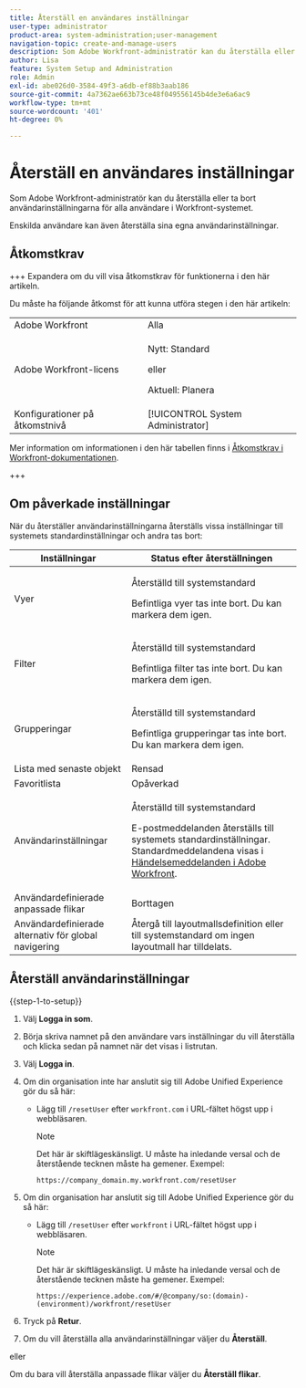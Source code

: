 ```yaml
---
title: Återställ en användares inställningar
user-type: administrator
product-area: system-administration;user-management
navigation-topic: create-and-manage-users
description: Som Adobe Workfront-administratör kan du återställa eller ta bort användarinställningarna för alla användare i Workfront-systemet. Enskilda användare kan även återställa sina egna användarinställningar.
author: Lisa
feature: System Setup and Administration
role: Admin
exl-id: abe026d0-3584-49f3-a6db-ef88b3aab186
source-git-commit: 4a7362ae663b73ce48f049556145b4de3e6a6ac9
workflow-type: tm+mt
source-wordcount: '401'
ht-degree: 0%

---
```


# Återställ en användares inställningar

<!-- Audited: 12/2023 -->

<!--<span class="preview">The highlighted information on this page refers to functionality not yet generally available. It is available only in the Preview Sandbox environment, and is being released in a phased rollout to Production.</span>-->

Som Adobe Workfront-administratör kan du återställa eller ta bort användarinställningarna för alla användare i Workfront-systemet.

Enskilda användare kan även återställa sina egna användarinställningar.

## Åtkomstkrav

+++ Expandera om du vill visa åtkomstkrav för funktionerna i den här artikeln.

Du måste ha följande åtkomst för att kunna utföra stegen i den här artikeln:

<table style="table-layout:auto"> 
 <col> 
 <col> 
 <tbody> 
  <tr> 
   <td role="rowheader">Adobe Workfront</td> 
   <td>Alla</td> 
  </tr> 
  <tr> 
   <td role="rowheader">Adobe Workfront-licens</td> 
   <td><p>Nytt: Standard</p>
       <p>eller</p>
       <p>Aktuell: Planera</p></td>
  </tr> 
  <tr> 
   <td role="rowheader">Konfigurationer på åtkomstnivå</td> 
   <td>[!UICONTROL System Administrator]</td>
  </tr> 
 </tbody> 
</table>

Mer information om informationen i den här tabellen finns i [Åtkomstkrav i Workfront-dokumentationen](/help/quicksilver/administration-and-setup/add-users/access-levels-and-object-permissions/access-level-requirements-in-documentation.md).

+++

## Om påverkade inställningar

När du återställer användarinställningarna återställs vissa inställningar till systemets standardinställningar och andra tas bort:

<table style="table-layout:auto"> 
 <col> 
 <col> 
 <thead> 
  <tr> 
   <th><strong>Inställningar</strong> </th> 
   <th><strong>Status efter återställningen</strong> </th> 
  </tr> 
 </thead> 
 <tbody> 
  <tr> 
   <td>Vyer</td> 
   <td> <p> Återställd till systemstandard</p> <p>Befintliga vyer tas inte bort. Du kan markera dem igen.</p> </td> 
  </tr> 
  <tr> 
   <td>Filter</td> 
   <td> <p>Återställd till systemstandard</p> <p>Befintliga filter tas inte bort. Du kan markera dem igen.</p> </td> 
  </tr> 
  <tr> 
   <td>Grupperingar</td> 
   <td> <p>Återställd till systemstandard</p> <p>Befintliga grupperingar tas inte bort. Du kan markera dem igen.</p> </td> 
  </tr> 
  <tr> 
   <td>Lista med senaste objekt</td> 
   <td>Rensad</td> 
  </tr> 
  <tr> 
   <td>Favoritlista</td> 
   <td>Opåverkad</td> 
  </tr> 
  <tr> 
   <td>Användarinställningar</td> 
   <td> <p>Återställd till systemstandard</p> <p>E-postmeddelanden återställs till systemets standardinställningar. Standardmeddelandena visas i <a href="/help/quicksilver/administration-and-setup/manage-workfront/emails/event-notifications-available-in-wf.md">Händelsemeddelanden i Adobe Workfront</a>.</p> </td> 
  </tr> 
  <tr> 
   <td>Användardefinierade anpassade flikar</td> 
   <td>Borttagen</td> 
  </tr> 
  <tr> 
   <td>Användardefinierade alternativ för global navigering</td> 
   <td>Återgå till layoutmallsdefinition eller till systemstandard om ingen layoutmall har tilldelats.</td> 
  </tr> 
 </tbody> 
</table>

<!-- Display this table and hide the HTML table above, when the unshim is released.
| Preference | Status after the reset |
| --- | --- |
| Views | Reverted to the system default <p>Existing views are not deleted. You can select them again.</p> |
| Filters | Reverted to the system default <p>Existing filters are not deleted. You can select them again.</p> |
| Groupings | Reverted to the system default <p>Existing groupings are not deleted. You can select them again.</p> |
| Recent items list | Cleared |
| Favorites list | Unaffected |
| User Preferences | Reverted to the system default <p>Email notifications revert to the system defaults. The default notifications are listed in [Event notifications available in Adobe Workfront](/help/quicksilver/administration-and-setup/manage-workfront/emails/event-notifications-available-in-wf.md).</p> |
-->

## Återställ användarinställningar

{{step-1-to-setup}}

1. Välj **Logga in som**.
1. Börja skriva namnet på den användare vars inställningar du vill återställa och klicka sedan på namnet när det visas i listrutan.
1. Välj **Logga in**.
1. Om din organisation inte har anslutit sig till Adobe Unified Experience gör du så här:

   * Lägg till `/resetUser` efter `workfront.com` i URL-fältet högst upp i webbläsaren.

     >[!NOTE]
     >
     >Det här är skiftlägeskänsligt. U måste ha inledande versal och de återstående tecknen måste ha gemener. Exempel:
     >
     >`https://company_domain.my.workfront.com/resetUser`

1. Om din organisation har anslutit sig till Adobe Unified Experience gör du så här:

   * Lägg till `/resetUser` efter `workfront` i URL-fältet högst upp i webbläsaren.

     >[!NOTE]
     >
     >Det här är skiftlägeskänsligt. U måste ha inledande versal och de återstående tecknen måste ha gemener. Exempel:
     >
     >`https://experience.adobe.com/#/@company/so:(domain)-(environment)/workfront/resetUser`

1. Tryck på **Retur**.
1. Om du vill återställa alla användarinställningar väljer du **Återställ**.

<!--When this is unshimmed, adjust the comment tags to hide these last two lines, because the Reset Tabs button is going away.-->
eller

Om du bara vill återställa anpassade flikar väljer du **Återställ flikar**.
